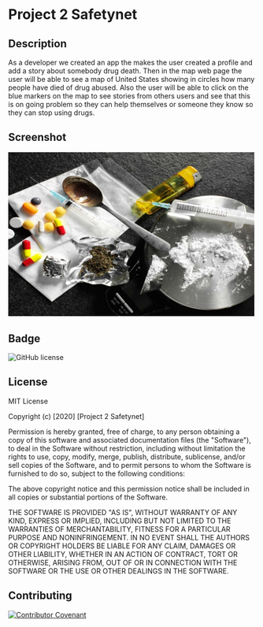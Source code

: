# Project 2 Safetynet

## Description
As a developer we created an app the makes the user created a profile and add a story about somebody drug death. Then in the map web page the user will be able to see a map of United States showing in circles how many people have died of drug abused. Also the user will be able to click on the blue markers on the map to see stories from others users and see that this is on going problem so they can help themselves or someone they know so they can stop using drugs.

## Screenshot 
<img src ="./public/images/Drugs.jpg" width="500">

## Badge
![GitHub license](https://img.shields.io/badge/license-MIT-brightgreen)

## License

MIT License

Copyright (c) [2020] [Project 2 Safetynet]

Permission is hereby granted, free of charge, to any person obtaining a copy
of this software and associated documentation files (the "Software"), to deal
in the Software without restriction, including without limitation the rights
to use, copy, modify, merge, publish, distribute, sublicense, and/or sell
copies of the Software, and to permit persons to whom the Software is
furnished to do so, subject to the following conditions:

The above copyright notice and this permission notice shall be included in all
copies or substantial portions of the Software.

THE SOFTWARE IS PROVIDED "AS IS", WITHOUT WARRANTY OF ANY KIND, EXPRESS OR
IMPLIED, INCLUDING BUT NOT LIMITED TO THE WARRANTIES OF MERCHANTABILITY,
FITNESS FOR A PARTICULAR PURPOSE AND NONINFRINGEMENT. IN NO EVENT SHALL THE
AUTHORS OR COPYRIGHT HOLDERS BE LIABLE FOR ANY CLAIM, DAMAGES OR OTHER
LIABILITY, WHETHER IN AN ACTION OF CONTRACT, TORT OR OTHERWISE, ARISING FROM,
OUT OF OR IN CONNECTION WITH THE SOFTWARE OR THE USE OR OTHER DEALINGS IN THE
SOFTWARE.

## Contributing
[![Contributor Covenant](https://img.shields.io/badge/Contributor%20Covenant-v2.0%20adopted-ff69b4.svg)](code_of_conduct.md)